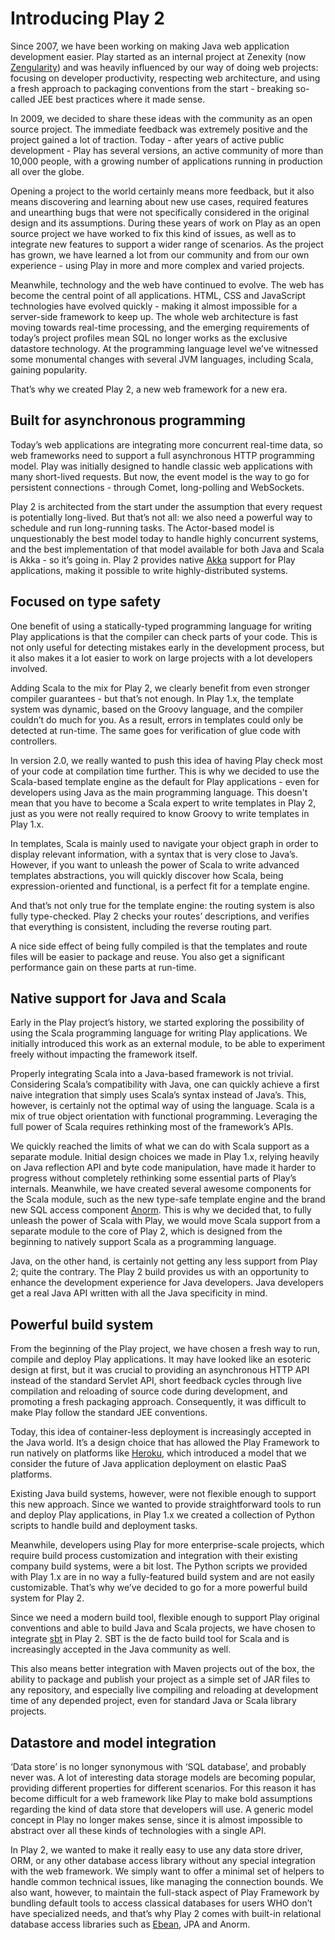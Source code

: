 <!--- Copyright (C) 2009-2017 Lightbend Inc. <https://www.lightbend.com> -->
# Introducing Play 2

Since 2007, we have been working on making Java web application development easier. Play started as an internal project at Zenexity (now [Zengularity](http://zengularity.com/)) and was heavily influenced by our way of doing web projects: focusing on developer productivity, respecting web architecture, and using a fresh approach to packaging conventions from the start - breaking so-called JEE best practices where it made sense.

In 2009, we decided to share these ideas with the community as an open source project. The immediate feedback was extremely positive and the project gained a lot of traction. Today - after years of active public development - Play has several versions, an active community of more than 10,000 people, with a growing number of applications running in production all over the globe.

Opening a project to the world certainly means more feedback, but it also means discovering and learning about new use cases, required features and unearthing bugs that were not specifically considered in the original design and its assumptions. During these years of work on Play as an open source project we have worked to fix this kind of issues, as well as to integrate new features to support a wider range of scenarios. As the project has grown, we have learned a lot from our community and from our own experience - using Play in more and more complex and varied projects.

Meanwhile, technology and the web have continued to evolve. The web has become the central point of all applications. HTML, CSS and JavaScript technologies have evolved quickly - making it almost impossible for a server-side framework to keep up. The whole web architecture is fast moving towards real-time processing, and the emerging requirements of today’s project profiles mean SQL no longer works as the exclusive datastore technology. At the programming language level we’ve witnessed some monumental changes with several JVM languages, including Scala, gaining popularity.

That’s why we created Play 2, a new web framework for a new era.

## Built for asynchronous programming

Today’s web applications are integrating more concurrent real-time data, so web frameworks need to support a full asynchronous HTTP programming model. Play was initially designed to handle classic web applications with many short-lived requests. But now, the event model is the way to go for persistent connections - through Comet, long-polling and WebSockets.

Play 2 is architected from the start under the assumption that every request is potentially long-lived. But that’s not all: we also need a powerful way to schedule and run long-running tasks. The Actor-based model is unquestionably the best model today to handle highly concurrent systems, and the best implementation of that model available for both Java and Scala is Akka - so it’s going in. Play 2 provides native [Akka](http://akka.io/) support for Play applications, making it possible to write highly-distributed systems.

## Focused on type safety

One benefit of using a statically-typed programming language for writing Play applications is that the compiler can check parts of your code. This is not only useful for detecting mistakes early in the development process, but it also makes it a lot easier to work on large projects with a lot developers involved.

Adding Scala to the mix for Play 2, we clearly benefit from even stronger compiler guarantees - but that’s not enough. In Play 1.x, the template system was dynamic, based on the Groovy language, and the compiler couldn’t do much for you. As a result, errors in templates could only be detected at run-time. The same goes for verification of glue code with controllers.

In version 2.0, we really wanted to push this idea of having Play check most of your code at compilation time further. This is why we decided to use the Scala-based template engine as the default for Play applications - even for developers using Java as the main programming language. This doesn't mean that you have to become a Scala expert to write templates in Play 2, just as you were not really required to know Groovy to write templates in Play 1.x.

In templates, Scala is mainly used to navigate your object graph in order to display relevant information, with a syntax that is very close to Java’s. However, if you want to unleash the power of Scala to write advanced templates abstractions, you will quickly discover how Scala, being expression-oriented and functional, is a perfect fit for a template engine.

And that’s not only true for the template engine: the routing system is also fully type-checked. Play 2 checks your routes’ descriptions, and verifies that everything is consistent, including the reverse routing part.

A nice side effect of being fully compiled is that the templates and route files will be easier to package and reuse. You also get a significant performance gain on these parts at run-time.

## Native support for Java and Scala

Early in the Play project’s history, we started exploring the possibility of using the Scala programming language for writing Play applications. We initially introduced this work as an external module, to be able to experiment freely without impacting the framework itself.

Properly integrating Scala into a Java-based framework is not trivial. Considering Scala’s compatibility with Java, one can quickly achieve a first naive integration that simply uses Scala’s syntax instead of Java’s. This, however, is certainly not the optimal way of using the language. Scala is a mix of true object orientation with functional programming. Leveraging the full power of Scala requires rethinking most of the framework’s APIs.

We quickly reached the limits of what we can do with Scala support as a separate module. Initial design choices we made in Play 1.x, relying heavily on Java reflection API and byte code manipulation, have made it harder to progress without completely rethinking some essential parts of Play’s internals. Meanwhile, we have created several awesome components for the Scala module, such as the new type-safe template engine and the brand new SQL access component [Anorm](https://github.com/playframework/anorm). This is why we decided that, to fully unleash the power of Scala with Play, we would move Scala support from a separate module to the core of Play 2, which is designed from the beginning to natively support Scala as a programming language.

Java, on the other hand, is certainly not getting any less support from Play 2; quite the contrary. The Play 2 build provides us with an opportunity to enhance the development experience for Java developers. Java developers get a real Java API written with all the Java specificity in mind.

## Powerful build system

From the beginning of the Play project, we have chosen a fresh way to run, compile and deploy Play applications. It may have looked like an esoteric design at first, but it was crucial to providing an asynchronous HTTP API instead of the standard Servlet API, short feedback cycles through live compilation and reloading of source code during development, and promoting a fresh packaging approach. Consequently, it was difficult to make Play follow the standard JEE conventions.

Today, this idea of container-less deployment is increasingly accepted in the Java world. It’s a design choice that has allowed the Play Framework to run natively on platforms like [Heroku](https://www.heroku.com/), which introduced a model that we consider the future of Java application deployment on elastic PaaS platforms.

Existing Java build systems, however, were not flexible enough to support this new approach. Since we wanted to provide straightforward tools to run and deploy Play applications, in Play 1.x we created a collection of Python scripts to handle build and deployment tasks.

Meanwhile, developers using Play for more enterprise-scale projects, which require build process customization and integration with their existing company build systems, were a bit lost. The Python scripts we provided with Play 1.x are in no way a fully-featured build system and are not easily customizable. That’s why we’ve decided to go for a more powerful build system for Play 2.

Since we need a modern build tool, flexible enough to support Play original conventions and able to build Java and Scala projects, we have chosen to integrate [sbt](http://www.scala-sbt.org/) in Play 2. SBT is the de facto build tool for Scala and is increasingly accepted in the Java community as well.

This also means better integration with Maven projects out of the box, the ability to package and publish your project as a simple set of JAR files to any repository, and especially live compiling and reloading at development time of any depended project, even for standard Java or Scala library projects.

## Datastore and model integration

‘Data store’ is no longer synonymous with ‘SQL database’, and probably never was. A lot of interesting data storage models are becoming popular, providing different properties for different scenarios. For this reason it has become difficult for a web framework like Play to make bold assumptions regarding the kind of data store that developers will use. A generic model concept in Play no longer makes sense, since it is almost impossible to abstract over all these kinds of technologies with a single API.

In Play 2, we wanted to make it really easy to use any data store driver, ORM, or any other database access library without any special integration with the web framework. We simply want to offer a minimal set of helpers to handle common technical issues, like managing the connection bounds. We also want, however, to maintain the full-stack aspect of Play Framework by bundling default tools to access classical databases for users WHO don’t have specialized needs, and that’s why Play 2 comes with built-in relational database access libraries such as [Ebean](http://ebean-orm.github.io/), JPA and Anorm.
